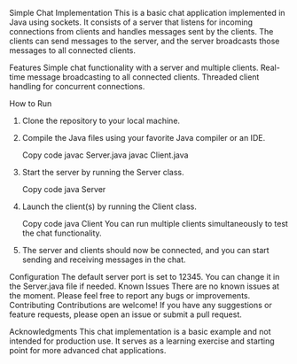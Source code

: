 
Simple Chat Implementation
This is a basic chat application implemented in Java using sockets. It consists of a server that listens for incoming connections from clients and handles messages sent by the clients. The clients can send messages to the server, and the server broadcasts those messages to all connected clients.

Features
Simple chat functionality with a server and multiple clients.
Real-time message broadcasting to all connected clients.
Threaded client handling for concurrent connections.

How to Run
1. Clone the repository to your local machine.

2. Compile the Java files using your favorite Java compiler or an IDE.

    Copy code
    javac Server.java 
    javac Client.java

3. Start the server by running the Server class.

    Copy code
    java Server

4. Launch the client(s) by running the Client class.

    Copy code
    java Client
    You can run multiple clients simultaneously to test the chat functionality.

5. The server and clients should now be connected, and you can start sending and receiving messages in the chat.

Configuration
The default server port is set to 12345. You can change it in the Server.java file if needed.
Known Issues
There are no known issues at the moment. Please feel free to report any bugs or improvements.
Contributing
Contributions are welcome! If you have any suggestions or feature requests, please open an issue or submit a pull request.


Acknowledgments
This chat implementation is a basic example and not intended for production use. It serves as a learning exercise and starting point for more advanced chat applications.


